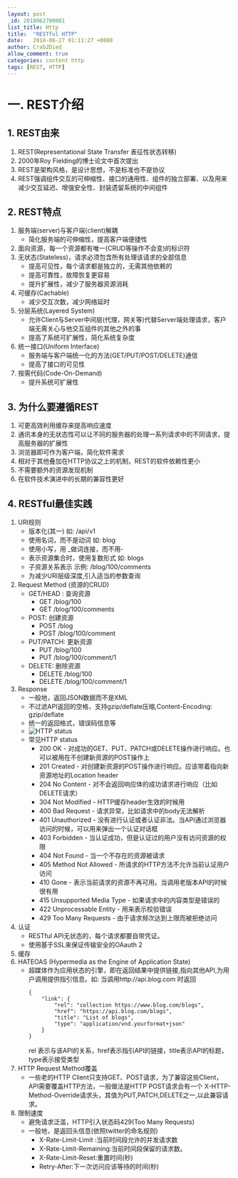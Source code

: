 ```yaml
---
layout: post
_id: 2018062700001
list_title: Http
title:  "RESTful HTTP"
date:   2018-06-27 01:11:27 +0800
author: Crab2Died
allow_comment: true
categories: content http
tags: [REST, HTTP]
---
```


# 一. REST介绍
## 1. REST由来
  1. REST(Representational State Transfer 表征性状态转移)
  2. 2000年Roy Fielding的博士论文中首次提出
  3. REST是架构风格，是设计思想，不是标准也不是协议
  4. REST强调组件交互的可伸缩性、接口的通用性、组件的独立部署、以及用来减少交互延迟、增强安全性、封装遗留系统的中间组件

## 2. REST特点
  1. 服务端(server)与客户端(client)解耦
     - 简化服务端的可伸缩性，提高客户端便捷性
  2. 面向资源，每一个资源都有唯一(CRUD等操作不会变)的标识符
  3. 无状态(Stateless)，请求必须包含所有处理该请求的全部信息
     - 提高可见性，每个请求都是独立的，无需其他依赖的
     - 提高可靠性，故障恢复更容易
     - 提升扩展性，减少了服务器资源消耗
  4. 可缓存(Cachable)
     - 减少交互次数，减少网络延时
  5. 分层系统(Layered System)
     - 允许Client与Server中间层(代理，网关等)代替Server端处理请求，客户端无需关心与他交互组件的其他之外的事
     - 提高了系统可扩展性，简化系统复杂度
  6. 统一接口(Uniform Interface)
     - 服务端与客户端统一化的方法(GET/PUT/POST/DELETE)通信
     - 提高了接口的可见性
  7. 按需代码(Code-On-Demand)
     - 提升系统可扩展性

## 3. 为什么要遵循REST
  1. 可更高效利用缓存来提高响应速度
  2. 通讯本身的无状态性可以让不同的服务器的处理一系列请求中的不同请求，提高服务器的扩展性
  3. 浏览器即可作为客户端，简化软件需求
  4. 相对于其他叠加在HTTP协议之上的机制，REST的软件依赖性更小
  5. 不需要额外的资源发现机制
  6. 在软件技术演进中的长期的兼容性更好

## 4. RESTful最佳实践
  1. URI规则
     - 版本化(其一)   如: /api/v1
     - 使用名词，而不是动词  如: blog
     - 使用小写，用 _做词连接，而不用-
     - 表示资源集合时，使用复数形式     如: blogs
     - 子资源关系表示   示例: /blog/100/comments
     - 为减少URI层级深度,引入适当的参数查询
  2. Request Method  (资源的CRUD)
     - GET/HEAD : 查询资源
       - GET /blog/100
       - GET /blog/100/comments
     - POST: 创建资源
       - POST /blog
       - POST /blog/100/comment
     - PUT/PATCH: 更新资源
       - PUT /blog/100
       - PUT /blog/100/comment/1
     - DELETE: 删除资源
       - DELETE /blog/100
       - DELETE /blog/100/comment/1
  3. Response
     - 一般地，返回JSON数据而不是XML
     - 不过滤API返回的空格，支持gzip/deflate压缩,Content-Encoding: gzip/deflate
     - 统一的返回格式，错误码信息等
     - ![HTTP status](/jekyll-blog/images/posts/http-status.png)
     - 常见HTTP status
       - 200   OK - 对成功的GET、PUT、PATCH或DELETE操作进行响应。也可以被用在不创建新资源的POST操作上
       - 201   Created - 对创建新资源的POST操作进行响应。应该带着指向新资源地址的Location header
       - 204   No Content - 对不会返回响应体的成功请求进行响应（比如DELETE请求）
       - 304   Not Modified - HTTP缓存header生效的时候用
       - 400   Bad Request - 请求异常，比如请求中的body无法解析
       - 401   Unauthorized - 没有进行认证或者认证非法。当API通过浏览器访问的时候，可以用来弹出一个认证对话框
       - 403   Forbidden - 当认证成功，但是认证过的用户没有访问资源的权限
       - 404   Not Found - 当一个不存在的资源被请求
       - 405   Method Not Allowed - 所请求的HTTP方法不允许当前认证用户访问
       - 410   Gone - 表示当前请求的资源不再可用。当调用老版本API的时候很有用
       - 415   Unsupported Media Type - 如果请求中的内容类型是错误的
       - 422   Unprocessable Entity - 用来表示校验错误
       - 429   Too Many Requests - 由于请求频次达到上限而被拒绝访问
  4. 认证
     - RESTful API无状态的，每个请求都要自带凭证。
     - 使用基于SSL来保证传输安全的OAauth 2
  5. 缓存
  6. HATEOAS (Hypermedia as the Engine of Application State)
     - 超媒体作为应用状态的引擎，即在返回结果中提供链接,指向其他API,为用户调用提供指引信息。如: 当调用http://api.blog.com 时返回
       ``` 
       {
           "link": {
               "rel": "collection https://www.blog.com/blogs",
               "href": "https://api.blog.com/blogs",
               "title": "List of blogs",
               "type": "application/vnd.yourformat+json"
           }
       }
       ```
       rel 表示与该API的关系，href表示指引API的链接，title表示API的标题，type表示接受类型
  7. HTTP Request Method覆盖
     - 一些老的HTTP Client只支持GET、POST请求，为了兼容这些Client，API需要覆盖HTTP方法，一般做法是HTTP POST请求会有一个
       X-HTTP-Method-Override请求头，其值为PUT,PATCH,DELETE之一,以此兼容请求。
  8. 限制速度
     - 避免请求泛滥，HTTP引入状态码429(Too Many Requests)
     - 一般地，是返回头信息(依照twitter的命名规则)
       - X-Rate-Limit-Limit :当前时间段允许的并发请求数
       - X-Rate-Limit-Remaining:当前时间段保留的请求数。
       - X-Rate-Limit-Reset:重置时间(秒)
       - Retry-After:下一次访问应该等待的时间(秒)
